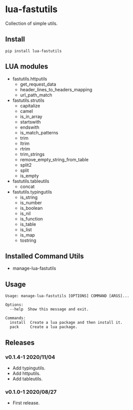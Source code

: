 # lua-fastutils

Collection of simple utils.

## Install

```shell
pip install lua-fastutils
```

## LUA modules

- fastutils.httputils
  - get_request_data
  - header_lines_to_headers_mapping
  - url_path_match
- fastutils.strutils
  - capitalize
  - camel
  - is_in_array
  - startswith
  - endswith
  - is_match_patterns
  - trim
  - ltrim
  - rtrim
  - trim_strings
  - remove_empty_string_from_table
  - split2
  - split
  - is_empty
- fastutils.tableutils
  - concat
- fastutils.typingutils
  - is_string
  - is_number
  - is_boolean
  - is_nil
  - is_function
  - is_table
  - is_list
  - is_map
  - tostring

## Installed Command Utils

- manage-lua-fastutils

## Usage

```shell
Usage: manage-lua-fastutils [OPTIONS] COMMAND [ARGS]...

Options:
  --help  Show this message and exit.

Commands:
  install  Create a lua package and then install it.
  pack     Create a lua package.
```

## Releases

### v0.1.4-1 2020/11/04

- Add typingutils.
- Add httputils.
- Add tableutils.

### v0.1.0-1 2020/08/27

- First release.
